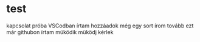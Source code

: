 # test
kapcsolat próba
VSCodban írtam
hozzáadok még egy sort
írom tovább 
ezt már githubon írtam
müködik
müködj kérlek
